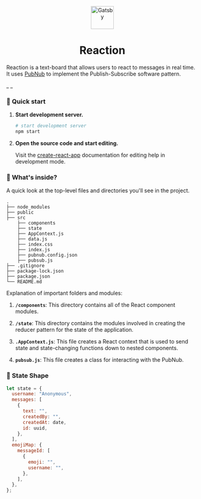 <p align="center">
  <a href="https://www.gatsbyjs.org">
    <img alt="Gatsby" src="https://www.realmohsin.com/favicon.ico" width="60" />
  </a>
</p>
<h1 align="center">
  Reaction
</h1>

Reaction is a text-board that allows users to react to messages in real time. It uses [PubNub](https://pubnub.com) to implement the Publish-Subscribe software pattern.

\_
\_

### 🚀 Quick start

1.  **Start development server.**

    ```sh
    # start development server
    npm start
    ```

2.  **Open the source code and start editing.**

    Visit the [create-react-app](https://github.com/facebook/create-react-app) documentation for editing help in development mode.

### 🧐 What's inside?

A quick look at the top-level files and directories you'll see in the project.

    .
    ├── node_modules
    ├── public
    ├── src
        ├── components
        ├── state
        ├── AppContext.js
        ├── data.js
        ├── index.css
        ├── index.js
        ├── pubnub.config.json
        ├── pubsub.js
    ├── .gitignore
    ├── package-lock.json
    ├── package.json
    └── README.md

Explanation of important folders and modules:

1.  **`/components`**: This directory contains all of the React component modules.

2.  **`/state`**: This directory contains the modules involved in creating the reducer pattern for the state of the application.

3.  **`.AppContext.js`**: This file creates a React context that is used to send state and state-changing functions down to nested components.

4.  **`pubsub.js`**: This file creates a class for interacting with the PubNub.

### 💫 State Shape

```javascript
let state = {
  username: "Anonymous",
  messages: [
    {
      text: "",
      createdBy: "",
      createdAt: date,
      id: uuid,
    },
  ],
  emojiMap: {
    messageId: [
      {
        emoji: "",
        username: "",
      },
    ],
  },
};
```
